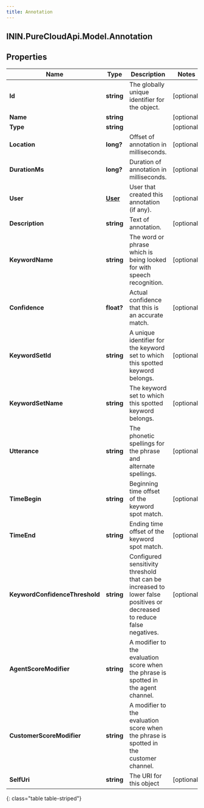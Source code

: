 ```yaml
---
title: Annotation
---
```

## ININ.PureCloudApi.Model.Annotation

## Properties

|Name | Type | Description | Notes|
|------------ | ------------- | ------------- | -------------|
| **Id** | **string** | The globally unique identifier for the object. | [optional] |
| **Name** | **string** |  | [optional] |
| **Type** | **string** |  | [optional] |
| **Location** | **long?** | Offset of annotation in milliseconds. | [optional] |
| **DurationMs** | **long?** | Duration of annotation in milliseconds. | [optional] |
| **User** | [**User**](User.html) | User that created this annotation (if any). | [optional] |
| **Description** | **string** | Text of annotation. | [optional] |
| **KeywordName** | **string** | The word or phrase which is being looked for with speech recognition. | [optional] |
| **Confidence** | **float?** | Actual confidence that this is an accurate match. | [optional] |
| **KeywordSetId** | **string** | A unique identifier for the keyword set to which this spotted keyword belongs. | [optional] |
| **KeywordSetName** | **string** | The keyword set to which this spotted keyword belongs. | [optional] |
| **Utterance** | **string** | The phonetic spellings for the phrase and alternate spellings. | [optional] |
| **TimeBegin** | **string** | Beginning time offset of the keyword spot match. | [optional] |
| **TimeEnd** | **string** | Ending time offset of the keyword spot match. | [optional] |
| **KeywordConfidenceThreshold** | **string** | Configured sensitivity threshold that can be increased to lower false positives or decreased to reduce false negatives. | [optional] |
| **AgentScoreModifier** | **string** | A modifier to the evaluation score when the phrase is spotted in the agent channel. | |
| **CustomerScoreModifier** | **string** | A modifier to the evaluation score when the phrase is spotted in the customer channel. | |
| **SelfUri** | **string** | The URI for this object | [optional] |
{: class="table table-striped"}



